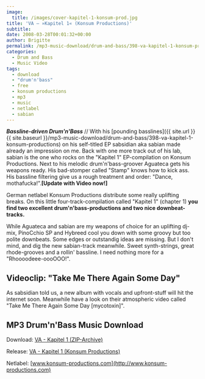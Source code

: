```yaml
---
image:
  title: /images/cover-kapitel-1-konsum-prod.jpg
title: 'VA – »Kapitel 1« (Konsum Productions)'
subtitle: 
date: 2008-03-28T00:01:32+00:00
author: Brigitte
permalink: /mp3-music-download/drum-and-bass/398-va-kapitel-1-konsum-productions
categories:
  - Drum and Bass
  - Music Video
tags:
  - download
  - "drum'n'bass"
  - free
  - konsum productions
  - mp3
  - music
  - netlabel
  - sabian
---
```

***Bassline-driven Drum'n'Bass*** // With his [pounding basslines]({{ site.url }}{{ site.baseurl }}/mp3-music-download/drum-and-bass/398-va-kapitel-1-konsum-productions) on his self-titled EP sabsidian aka sabian made already an impression on me. Back with one more track out of his lab, sabian is the one who rocks on the "Kapitel 1" EP-compilation on Konsum Productions. Next to his melodic drum'n'bass-groover Aguateca gets his weapons ready. His bad-stomper called "Stamp" knows how to kick ass. His bassline filtering give us a rough treatment and order: "Dance, mothafucka!".**[Update with Video now!]** <!--more-->

<!--adsense-->

German netlabel Konsum Productions distribute some really uplifting breaks. On this little four-track-compilation called "Kapitel 1" (chapter 1) **you find two excellent drum'n'bass-productions and two nice downbeat-tracks.**

While Aguateca and sabian are my weapons of choice for an uplifting dj-mix, PinoCchio SP and Hybreed cool you down with some groovy but too polite downbeats. Some edges or outstandig ideas are missing. But I don't mind, and dig the new sabian-track meanwhile. Sweet synth-strings, great rhode-grooves and a rollin' bassline. I need nothing more for a "Rhoooodeee-oooOOO!".

## Videoclip: "Take Me There Again Some Day"

As sabsidian told us, a new album with vocals and upfront-stuff will hit the internet soon. Meanwhile have a look on their atmospheric video called "Take Me There Again Some Day [mycotoxin]".



## MP3 Drum'n'Bass Music Download

Download: [VA - Kapitel 1 (ZIP-Archive)](http://www.konsum-productions.com/releases/KPMP3-009/KPMP3-009_-_00_-_VA-_Kapitel_1.zip)
  
Release: [VA - Kapitel 1 (Konsum Productions)](http://konsum-productions.com/kpmp3-009-va-kapitel-1/)
  
Netlabel: [www.konsum-productions.com](http://www.konsum-productions.com)